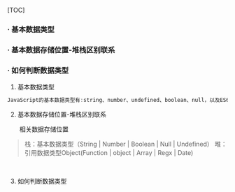 [TOC]

### · 基本数据类型

### · 基本数据存储位置-堆栈区别联系

### · 如何判断数据类型

1. 基本数据类型
```js
JavaScript的基本数据类型有:string、number、undefined、boolean、null，以及ES6新增的symbol
```

2. 基本数据存储位置-堆栈区别联系

   ​		相关数据存储位置

>栈：基本数据类型（String | Number | Boolean | Null | Undefined）
>堆：引用数据类型Object(Function | object | Array | Regx | Date)

​				


3. 如何判断数据类型

